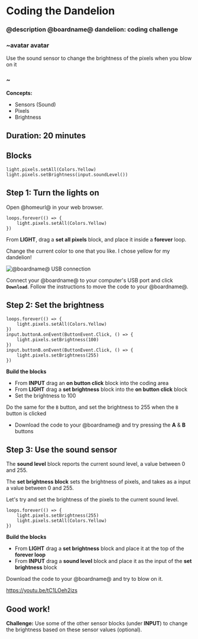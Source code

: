 # Coding the Dandelion
### @description @boardname@ dandelion: coding challenge

### ~avatar avatar
Use the sound sensor to change the brightness of the pixels when you blow on it
### ~

**Concepts:**
  * Sensors (Sound)
  * Pixels
  * Brightness

## Duration: 20 minutes

## Blocks

```cards
light.pixels.setAll(Colors.Yellow)
light.pixels.setBrightness(input.soundLevel())
```

## Step 1: Turn the lights on
Open @homeurl@ in your web browser.

```blocks
loops.forever(() => {
    light.pixels.setAll(Colors.Yellow)
})
```

From **LIGHT**, drag a **set all pixels** block, and place it inside a **forever** loop.

Change the current color to one that you like. I chose yellow for my dandelion!

![@boardname@ USB connection](/static/cp/projects/dandelion/connect.jpg)

Connect your @boardname@ to your computer's USB port and click **`Download`**.
Follow the instructions to move the code to your @boardname@.

## Step 2: Set the brightness
```blocks
loops.forever(() => {
    light.pixels.setAll(Colors.Yellow)
})
input.buttonA.onEvent(ButtonEvent.Click, () => {
    light.pixels.setBrightness(100)
})
input.buttonB.onEvent(ButtonEvent.Click, () => {
    light.pixels.setBrightness(255)
})
```
**Build the blocks**
  * From **INPUT** drag an **on button click** block into the coding area
  * From **LIGHT** drag a **set brightness** block into the **on button click** block
  * Set the brightness to 100

Do the same for the `B` button, and set the brightness to 255 when the `B` button is clicked

  * Download the code to your @boardname@ and try pressing the **A** & **B** buttons

## Step 3: Use the sound sensor

The **sound level** block reports the current sound level, a value between 0 and 255.

The **set brightness block** sets the brightness of pixels, and takes as a input a value between 0 and 255. 

Let's try and set the brightness of the pixels to the current sound level.

```blocks
loops.forever(() => {
    light.pixels.setBrightness(255)
    light.pixels.setAll(Colors.Yellow)
})
```

**Build the blocks**
  * From **LIGHT** drag a **set brightness** block and place it at the top of the **forever loop**
  * From **INPUT** drag a **sound level** block and place it as the input of the **set brightness** block

Download the code to your @boardname@ and try to blow on it.

https://youtu.be/tC1LOeh2jzs

## Good work!
**Challenge:** Use some of the other sensor blocks (under **INPUT**) to change the brightness based on these sensor values (optional).
